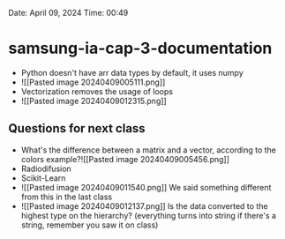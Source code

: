 Date: April 09, 2024
Time:  00:49

# samsung-ia-cap-3-documentation

- Python doesn't have arr data types by default, it uses numpy
- ![[Pasted image 20240409005111.png]]
- Vectorization removes the usage of loops
- ![[Pasted image 20240409012315.png]] 


## Questions for next class

- What's the difference between a matrix and a vector, according to the colors example?![[Pasted image 20240409005456.png]]
- Radiodifusion
- Scikit-Learn
- ![[Pasted image 20240409011540.png]] We said something different from this in the last class
- ![[Pasted image 20240409012137.png]] Is the data converted to the highest type on the hierarchy? (everything turns into string if there's a string, remember you saw it on class)